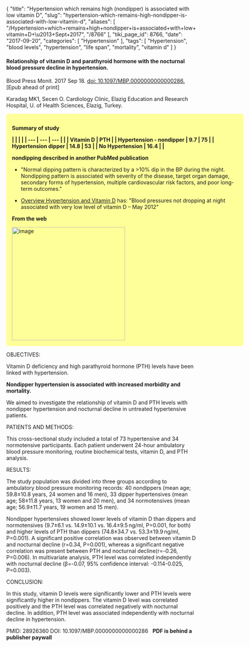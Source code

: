{
    "title": "Hypertension which remains high (nondipper) is associated with low vitamin D",
    "slug": "hypertension-which-remains-high-nondipper-is-associated-with-low-vitamin-d",
    "aliases": [
        "/Hypertension+which+remains+high+nondipper+is+associated+with+low+vitamin+D+\u2013+Sept+2017",
        "/8766"
    ],
    "tiki_page_id": 8766,
    "date": "2017-09-20",
    "categories": [
        "Hypertension"
    ],
    "tags": [
        "Hypertension",
        "blood levels",
        "hypertension",
        "life span",
        "mortality",
        "vitamin d"
    ]
}


#### Relationship of vitamin D and parathyroid hormone with the nocturnal blood pressure decline in hypertension.

Blood Press Monit. 2017 Sep 18. [doi: 10.1097/MBP.0000000000000286.](https://doi.org/10.1097/MBP.0000000000000286.) <span>[Epub ahead of print]</span>

Karadag MK1, Secen O. Cardiology Clinic, Elazig Education and Research Hospital, U. of Health Sciences, Elazig, Turkey.

<div class="border" style="background-color:#FF9;padding:15px;margin:10px 0;border-radius:5px;width:600px">

 **Summary of study** 

 **| | | |
| --- | --- | --- |
|  | Vitamin D | PTH |
| Hypertension - nondipper | 9.7 | 75 |
| Hypertension dipper | 14.8 | 53 |
| No Hypertension | 16.4 |  |** 

 **nondipping described in another PubMed publication** 

* "Normal dipping pattern is characterized by a >10% dip in the BP during the night. Nondipping pattern is associated with severity of the disease, target organ damage, secondary forms of hypertension, multiple cardiovascular risk factors, and poor long-term outcomes."

* [Overview Hypertension and Vitamin D](/posts/overview-hypertension-and-vitamin-d) has: "Blood pressures not dropping at night associated with very low level of vitamin D – May 2012"

 **From the web** 

<img src="https://d1bk1kqxc0sym.cloudfront.net/attachments/jpeg/dipper-mortality.jpg" alt="image" width="300">

</div>

OBJECTIVES:

Vitamin D deficiency and high parathyroid hormone (PTH) levels have been linked with hypertension. 

 **Nondipper hypertension is associated with increased morbidity and mortality.** 

We aimed to investigate the relationship of vitamin D and PTH levels with nondipper hypertension and nocturnal decline in untreated hypertensive patients.

PATIENTS AND METHODS:

This cross-sectional study included a total of 73 hypertensive and 34 normotensive participants. Each patient underwent 24-hour ambulatory blood pressure monitoring, routine biochemical tests, vitamin D, and PTH analysis.

RESULTS:

The study population was divided into three groups according to ambulatory blood pressure monitoring records: 40 nondippers (mean age; 59.8±10.8 years, 24 women and 16 men), 33 dipper hypertensives (mean age; 58±11.8 years, 13 women and 20 men), and 34 normotensives (mean age; 56.9±11.7 years, 19 women and 15 men). 

Nondipper hypertensives showed lower levels of vitamin D than dippers and normotensives (9.7±6.1 vs. 14.9±10.1 vs. 16.4±9.5 ng/ml, P=0.001, for both) and higher levels of PTH than dippers (74.8±34.7 vs. 53.3±19.9 ng/ml, P=0.001). A significant positive correlation was observed between vitamin D and nocturnal decline (r=0.34, P=0.001), whereas a significant negative correlation was present between PTH and nocturnal decline(r=-0.26, P=0.006). In multivariate analysis, PTH level was correlated independently with nocturnal decline (β=-0.07, 95% confidence interval: -0.114-0.025, P=0.003).

CONCLUSION:

In this study, vitamin D levels were significantly lower and PTH levels were significantly higher in nondippers. The vitamin D level was correlated positively and the PTH level was correlated negatively with nocturnal decline. In addition, PTH level was associated independently with nocturnal decline in hypertension.

PMID: 28926360 DOI: 10.1097/MBP.0000000000000286 &nbsp;  **PDF is behind a publisher paywall**